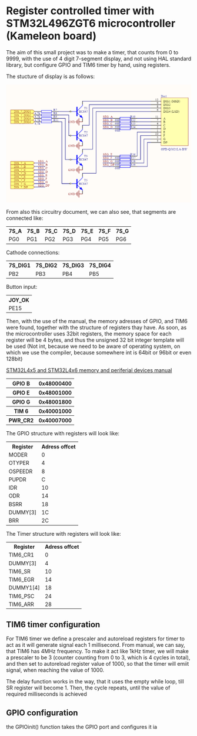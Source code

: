 <h1>Register controlled timer with STM32L496ZGT6 microcontroller (Kameleon board)</h1>

<p>The aim of this small project was to make a timer, that counts from 0 to 9999, with the use of 4 digit 7-segment display, and not using HAL standard library, but configure GPIO and TIM6 timer by hand, using registers.</p>
<p>The stucture of display is as follows:</p>
<img src="images_7s/segment.png"/>
<p>From also this circuitry document, we can also see, that segments are connected like:</p>
<table>
  <tr>
    <th>7S_A</th>
    <th>7S_B</th>
    <th>7S_C</th>
    <th>7S_D</th>
    <th>7S_E</th>
    <th>7S_F</th>
    <th>7S_G</th>
  </tr>
  <tr>
    <td>PG0</td>
    <td>PG1</td>
    <td>PG2</td>
    <td>PG3</td>
    <td>PG4</td>
    <td>PG5</td>
    <td>PG6</td>
  </tr>
</table>

<p>Cathode connections:</p>
<table>
  <tr>
    <th>7S_DIG1</th>
    <th>7S_DIG2</th>
    <th>7S_DIG3</th>
    <th>7S_DIG4</th>
  </tr>
  <tr>
    <td>PB2</td>
    <td>PB3</td>
    <td>PB4</td>
    <td>PB5</td>
  </tr>
</table>

<p>Button input:</p>
<table>
  <tr>
    <th>JOY_OK</th>
  </tr>
  <tr>
    <td>PE15</td>
  </tr>
</table>

<p>Then, with the use of the manual, the memory adresses of GPIO, and TIM6 were found, together with the structure of registers thay have. As soon, as the microcontroller uses 32bit registers, the memory space for each register will be 4 bytes, and thus the unsigned 32 bit integer template will be used (Not int, because we need to be aware of operating system, on which we use the compiler, because somewhere int is 64bit or 96bit or even 128bit)</p>

<a href="https://kameleonboard.org/wp-content/uploads/STM32L496ZGT6-Reference-Manual.pdf">STM32L4x5 and STM32L4x6 memory and periferial devices manual</a>

<table>
  <tr>
    <th>GPIO B</th>
    <th>0x48000400</th>
  </tr>
  <tr>
    <th>GPIO E</th>
    <th>0x48001000</th>
  </tr>
  <tr>
    <th>GPIO G</th>
    <th>0x48001800</th>
  </tr>
  <tr>
    <th>TIM 6</th>
    <th>0x40001000</th>
  </tr>
  <tr>
    <th>PWR_CR2</th>
    <th>0x40007000</th>
  </tr>
</table>

<p>The GPIO structure with registers will look like:</p>
<table>
  <tr>
    <th>Register</th>
    <th>Adress offcet</th>
  </tr>
  <tr>
    <td>MODER</td>
    <td>0</td>
  </tr>
  <tr>
    <td>OTYPER</td>
    <td>4</td>
  </tr>
  <tr>
    <td>OSPEEDR</td>
    <td>8</td>
  </tr>
  <tr>
    <td>PUPDR</td>
    <td>C</td>
  </tr>
  <tr>
    <td>IDR</td>
    <td>10</td>
  </tr>
  <tr>
    <td>ODR</td>
    <td>14</td>
  </tr>
  <tr>
    <td>BSRR</td>
    <td>18</td>
  </tr>
  <tr>
    <td>DUMMY[3]</td>
    <td>1C</td>
  </tr>
  <tr>
    <td>BRR</td>
    <td>2C</td>
  </tr>
</table>

<p>The Timer structure with registers will look like:</p>
<table>
  <tr>
    <th>Register</th>
    <th>Adress offcet</th>
  </tr>
  <tr>
    <td>TIM6_CR1</td>
    <td>0</td>
  </tr>
  <tr>
    <td>DUMMY[3]</td>
    <td>4</td>
  </tr>
  <tr>
    <td>TIM6_SR</td>
    <td>10</td>
  </tr>
  <tr>
    <td>TIM6_EGR</td>
    <td>14</td>
  </tr>
  <tr>
    <td>DUMMY1[4]</td>
    <td>18</td>
  </tr>
  <tr>
    <td>TIM6_PSC</td>
    <td>24</td>
  </tr>
  <tr>
    <td>TIM6_ARR</td>
    <td>28</td>
  </tr>
</table>

<h2>TIM6 timer configuration</h2>
<p>For TIM6 timer we define a prescaler and autoreload registers for timer to act as it will generate signal each 1 millisecond. From manual, we can say, that TIM6 has 4MHz frequency. To make it act like 1kHz timer, we will make a prescaler to be 3 (counter counting from 0 to 3, which is 4 cycles in total), and then set to autoreload register value of 1000, so that the timer will emiit signal, when reaching the value of 1000.</p>
<p>The delay function works in the way, that it uses the empty while loop, till SR register will become 1. Then, the cycle repeats, until the value of required milliseconds is achieved</p>
<h2>GPIO configuration</h2>
<p>the GPIOinit() function takes the GPIO port and configures it ia</p>
